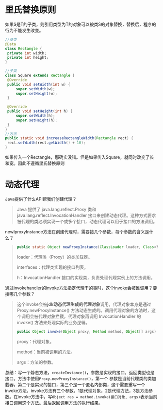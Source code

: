 # 里氏替换原则

如果S是T的子类，则引用类型为T的对象可以被类S的对象替换，替换后，程序的行为不能发生改变。

```java
//基类
@Data
class Rectangle {
 private int width;
 private int height;
}

//子类
class Square extends Rectangle {
 @Override
 public void setWidth(int w) {
     super.setWidth(w);
     super.setHeight(w);
 }

 @Override
 public void setHeight(int h) {
     super.setWidth(h);
     super.setHeight(h);
 }
}
//方法
public static void increaseRectangleWidth(Rectangle rect) {
 rect.setWidth(rect.getWidth() + 10);
}
```

如果传入一个Rectangle，那确实没错。但是如果传入Square，就同时改变了长和宽。因此不遵循里氏替换原则

# 动态代理

Java提供了什么API帮我们创建代理？

>Java 提供了 java.lang.reflect.Proxy 类和 java.lang.reflect.InvocationHandler 接口来创建动态代理。这种方式要求被代理的类必须实现一个或多个接口，动态代理可以用于接口的方法调用。

newIproxyInstance方法在创建代理时，需要接几个参数，每个参数的含义是什么？

>```java
>public static Object newProxyInstance(ClassLoader loader, Class<?>[] interfaces, InvocationHandler h)
>```
>
>loader：代理类（Proxy）的类加载器。
>
>interfaces：代理类实现的接口列表。
>
>h：InvocationHandler 接口的实现类，负责处理代理实例上的方法调用。

通过invokehandler的invoke方法指定代理干的事时，这个invoke会被谁调用？要接哪几个参数？

> ​	这个invoke会被**jdk动态代理生成的代理对象**调用，代理对象本身是通过 Proxy.newProxyInstance() 方法动态生成的。调用代理对象的方法时，这个调用会被代理对象拦截，代理对象再调用 InvocationHandler 的 invoke() 方法来处理实际的业务逻辑。
>
> ```java
> public Object invoke(Object proxy, Method method, Object[] args) throws Throwable;
> ```
>
> proxy：代理对象。
>
> method：当前被调用的方法。
>
> args：方法的参数。

总结：写一个静态方法，`createInstance()`，参数是实现的接口，返回类型也是接口。方法中使用`Proxy.newProxyInstance()`，第一个 参数是当前代理类的类加载器，第二个是实现的接口，第三个是一个匿名内部类，这个需要重写一个invoke方法，invoke方法有三个参数，1是代理对象，2是代理方法，3是方法参数。在invoke方法中，写`Object res = method.invoke(接口对象, args)`表示当前接口调用这个方法。最后返回调用方法的执行结果。